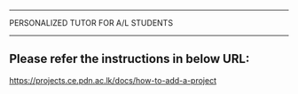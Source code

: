 ___
PERSONALIZED TUTOR FOR A/L STUDENTS
___

## Please refer the instructions in below URL:

https://projects.ce.pdn.ac.lk/docs/how-to-add-a-project
